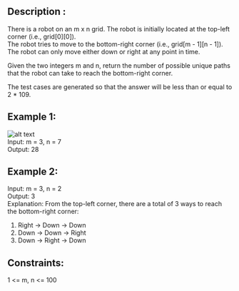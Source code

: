 ## Description :

There is a robot on an m x n grid. The robot is initially located at the top-left corner (i.e., grid[0][0]).  
The robot tries to move to the bottom-right corner (i.e., grid[m - 1][n - 1]).  
 The robot can only move either down or right at any point in time.

Given the two integers m and n, return the number of possible unique paths that the robot can take to reach the bottom-right corner.

The test cases are generated so that the answer will be less than or equal to 2 \* 109.

## Example 1:

![alt text](https://assets.leetcode.com/uploads/2018/10/22/robot_maze.png)  
Input: m = 3, n = 7  
Output: 28

## Example 2:

Input: m = 3, n = 2  
Output: 3  
Explanation: From the top-left corner, there are a total of 3 ways to reach the bottom-right corner:

1. Right -> Down -> Down
2. Down -> Down -> Right
3. Down -> Right -> Down

## Constraints:

1 <= m, n <= 100
